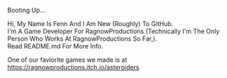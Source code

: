 Booting Up...


Hi, My Name Is Fenn And I Am New (Roughly) To GitHub.
<br>
I'm A Game Developer For RagnowProductions (Technically I'm The Only Person Who Works At RagnowProductions So Far,).
<br>
Read README.md For More Info.

One of our faviorite games we made is at https://ragnowproductions.itch.io/asteroiders
